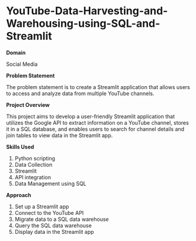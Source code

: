 # YouTube-Data-Harvesting-and-Warehousing-using-SQL-and-Streamlit
**Domain**

Social Media

**Problem Statement** 

The problem statement is to create a Streamlit application that allows users to access and analyze data from multiple YouTube channels.

**Project Overview**

This project aims to develop a user-friendly Streamlit application that utilizes the Google API to extract information on a YouTube channel, stores it in a SQL database, and enables users to search for channel details and join tables to view data in the Streamlit app. 

**Skills Used**
1. Python scripting
2. Data Collection
3. Streamlit
4. API integration
5. Data Management using SQL 

**Approach**
1. Set up a Streamlit app
2. Connect to the YouTube API
3. Migrate data to a SQL data warehouse
4. Query the SQL data warehouse
5. Display data in the Streamlit app
